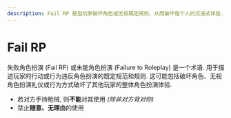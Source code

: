 ```yaml
---
description: Fail RP 是指玩家破坏角色或无视既定规则，从而破坏每个人的沉浸式体验. 失败 RP 是角色扮演社区的大忌.
---
```


# Fail RP

失败角色扮演 (Fail RP) 或未能角色扮演 (Failure to Roleplay) 是一个术语. 用于描述玩家的行动或行为违反角色扮演的既定规范和规则. 这可能包括破坏角色、无视角色扮演礼仪或行为方式破坏了其他玩家的整体角色扮演体验.

* 若对方手持枪械, 则**不能**对其使用 _(除非对方背对你)_
* 禁止**随意、无理由**的使用
